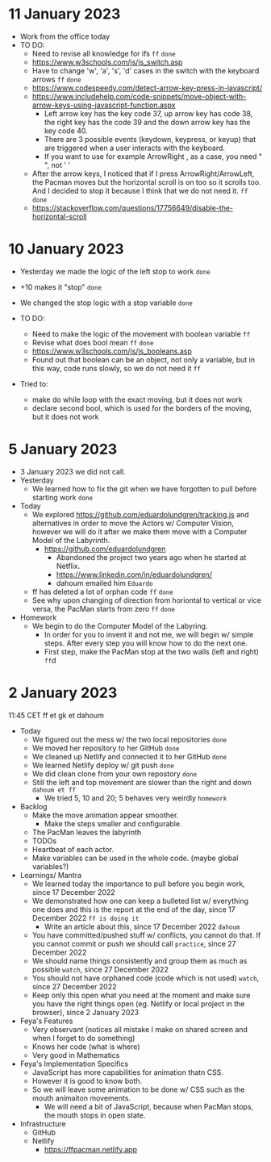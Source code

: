 # 11 January 2023

* Work from the office today 
* TO DO:
   * Need to revise all knowledge for ifs `ff` `done`
   * https://www.w3schools.com/js/js_switch.asp
   * Have to change 'w', 'a', 's', 'd' cases in the switch with the keyboard arrows `ff` `done`
   * https://www.codespeedy.com/detect-arrow-key-press-in-javascript/
   * https://www.includehelp.com/code-snippets/move-object-with-arrow-keys-using-javascript-function.aspx
     * Left arrow key has the key code 37, up arrow key has code 38, the right key has the code 39 and the down arrow key has the key code 40. 
     * There are 3 possible events (keydown, keypress, or keyup) that are triggered when a user interacts with the keyboard.
     * If you want to use for example ArrowRight , as a case, you need " ", not ' '
   * After the arrow keys, I noticed that if I press ArrowRight/ArrowLeft, the Pacman moves but the horizontal scroll is on too so it scrolls too.   And I decided to stop it because I think that we do not need it. `ff` `done`
    * https://stackoverflow.com/questions/17756649/disable-the-horizontal-scroll

# 10 January 2023

* Yesterday we made the logic of the left stop to work `done`
* +10 makes it "stop" `done`
* We changed the stop logic with a stop variable `done`

* TO DO:
   * Need to make the logic of the movement with boolean variable `ff`
   * Revise what does bool mean `ff` `done` 
   * https://www.w3schools.com/js/js_booleans.asp
   * Found out that boolean can be an object, not only a variable, but in     this way, code runs slowly, so we do not need it `ff` 
*  Tried to:
   * make do while loop with the exact moving, but it does not work
   * declare second bool, which is used for the borders of the moving, but it does not work   

# 5 January 2023

* 3 January 2023 we did not call.
* Yesterday
  * We learned how to fix the git when we have forgotten to pull before starting work `done`
* Today
  * We explored https://github.com/eduardolundgren/tracking.js and alternatives in order to move the Actors w/ Computer Vision, however we will do it after we make them move with a Computer Model of the Labyrinth.
    * https://github.com/eduardolundgren
      * Abandoned the project two years ago when he started at Netflix.
      * https://www.linkedin.com/in/eduardolundgren/
      * dahoum emailed him `Eduardo`
  * ff has deleted a lot of orphan code `ff` `done`
  * See why upon changing of direction from horiontal to vertical or vice versa, the PacMan starts from zero `ff` `done`
* Homework
  * We begin to do the Computer Model of the Labyring.
    * In order for you to invent it and not me, we will begin w/ simple steps. After every step you will know how to do the next one.
    * First step, make the PacMan stop at the two walls (left and right) `ff`d

# 2 January 2023

11:45 CET ff et gk et dahoum

* Today
  * We figured out the mess w/ the two local repositories `done`
  * We moved her repository to her GitHub `done`
  * We cleaned up Netlify and connected it to her GitHub `done`
  * We learned Netlify deploy w/ git push `done`
  * We did clean clone from your own repostory `done`
  * Still the left and top movement are slower than the right and down `dahoum et ff`
    * We tried 5, 10 and 20; 5 behaves very weirdly `homework`
* Backlog
  * Make the move animation appear smoother.
    * Make the steps smaller and configurable.
  * The PacMan leaves the labyrinth
  * TODOs
  * Heartbeat of each actor.
  * Make variables can be used in the whole code. (maybe global variables?)
* Learnings/ Mantra
  * We learned today the importance to pull before you begin work, since 17 December 2022
  * We demonstrated how one can keep a bulleted list w/ everything one does and this is the report at the end of the day, since 17 December 2022 `ff is doing it`
    * Write an article about this, since 17 December 2022 `dahoum`
  * You have committed/pushed stuff w/ conflicts, you cannot do that. If you cannot commit or push we should call `practice`, since 27 December 2022
  * We should name things consistently and group them as much as possible `watch`, since 27 December 2022
  * You should not have orphaned code (code which is not used) `watch`, since 27 December 2022
  * Keep only this open what you need at the moment and make sure you have the right things open (eg. Netlify or local project in the browser), since 2 January 2023
* Feya's Features
  * Very observant (notices all mistake I make on shared screen and when I forget to do something)
  * Knows her code (what is where)
  * Very good in Mathematics
* Feya's Implementation Specifics
  * JavaScript has more capabilities for animation thatn CSS.
  * However it is good to know both.
  * So we will leave some animation to be done w/ CSS such as the mouth animaiton movements.
    * We will need a bit of JavaScript, because when PacMan stops, the mouth stops in open state.
* Infrastructure
  * GitHub
  * Netlify
    * https://ffpacman.netlify.app